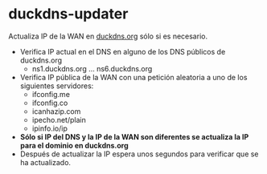 # duckdns-updater

Actualiza IP de la WAN en [duckdns.org](https://www.duckdns.org/) sólo si es necesario.

- Verifica IP actual en el DNS en alguno de los DNS públicos de duckdns.org
    - ns1.duckdns.org ... ns6.duckdns.org
- Verifica IP pública de la WAN con una petición aleatoria a uno de los siguientes servidores:
    - ifconfig.me
    - ifconfig.co
    - icanhazip.com
    - ipecho.net/plain
    - ipinfo.io/ip
- __Sólo si IP del DNS y la IP de la WAN son diferentes se actualiza la IP para el dominio en duckdns.org__
- Después de actualizar la IP espera unos segundos para verificar que se ha actualizado.









